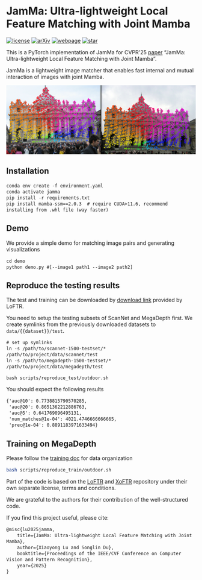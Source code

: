 # JamMa: Ultra-lightweight Local Feature Matching with Joint Mamba

[![license](https://img.shields.io/badge/LICENSE-MIT-green)](https://github.com/leoluxxx/JamMa/blob/master/LICENSE)
[![arXiv](https://img.shields.io/badge/arXiv-2503.03437-red)](https://arxiv.org/abs/2503.03437)
[![webpage](https://img.shields.io/badge/Webpage-JamMa-blue)](https://leoluxxx.github.io/JamMa-page/)
[![star](https://img.shields.io/github/stars/leoluxxx/JamMa)](https://github.com/leoluxxx/JamMa)

This is a PyTorch implementation of JamMa for CVPR'25 [paper](https://arxiv.org/abs/2503.03437)  “JamMa: Ultra-lightweight Local Feature Matching with Joint Mamba”.

JamMa is a lightweight image matcher that enables fast internal and mutual interaction of images with joint Mamba.

![demo_viz1](assets/figs/viz.png)

## Installation
```shell
conda env create -f environment.yaml
conda activate jamma
pip install -r requirements.txt 
pip install mamba-ssm==2.0.3  # require CUDA>11.6, recommend installing from .whl file (way faster)
```
## Demo
We provide a simple demo for matching image pairs and generating visualizations
```shell
cd demo
python demo.py #[--image1 path1 --image2 path2]
```

## Reproduce the testing results
The test and training can be downloaded by [download link](https://drive.google.com/drive/folders/1DOcOPZb3-5cWxLqn256AhwUVjBPifhuf?usp=sharing) provided by LoFTR.

You need to setup the testing subsets of ScanNet and MegaDepth first. We create symlinks from the previously downloaded datasets to `data/{{dataset}}/test`.

```shell
# set up symlinks
ln -s /path/to/scannet-1500-testset/* /path/to/project/data/scannet/test
ln -s /path/to/megadepth-1500-testset/* /path/to/project/data/megadepth/test
```

```shell
bash scripts/reproduce_test/outdoor.sh
```
You should expect the following results
```
{'auc@10': 0.7738815790570285,
 'auc@20': 0.8651362212886763,
 'auc@5': 0.641769096495131,
 'num_matches@1e-04': 4021.4746666666665,
 'prec@1e-04': 0.8891183971633494}
```

## Training on MegaDepth

Please follow the [training doc](docs/TRAINING.md) for data organization

```bash
bash scripts/reproduce_train/outdoor.sh
```

Part of the code is based on the [LoFTR](https://github.com/zju3dv/LoFTR) and [XoFTR](https://github.com/OnderT/XoFTR) repository under their own separate license, terms and conditions. 

We are grateful to the authors for their contribution of the well-structured code.

If you find this project useful, please cite:
```
@misc{lu2025jamma,
    title={JamMa: Ultra-lightweight Local Feature Matching with Joint Mamba},
    author={Xiaoyong Lu and Songlin Du},
    booktitle={Proceedings of the IEEE/CVF Conference on Computer Vision and Pattern Recognition},
    year={2025}
}
```
